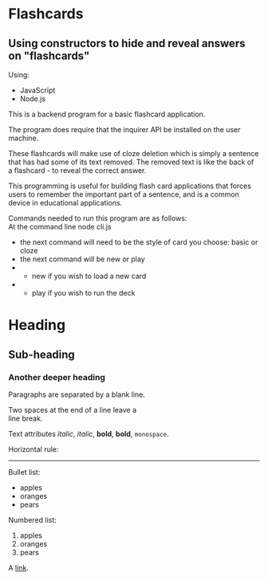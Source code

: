 # Flashcards


##  Using constructors to hide and reveal answers on "flashcards"

Using:
* JavaScript
* Node.js


This is a backend program for a basic flashcard application.

The program does require that the inquirer API be installed on the user machine.

These flashcards will make use of cloze deletion which is simply a sentence that has had some of its text removed.  The removed text is like the back of a flashcard - to reveal the correct answer.

This programming is useful for building flash card applications that forces users to remember the important part of a sentence, and is a common device in educational applications.


Commands needed to run this program are as follows:  
At the command line node cli.js  
* the next command will need to be the style of card you choose: basic or cloze
* the next command will be new or play
* * new if you wish to load a new card
* * play if you wish to run the deck








# Heading

## Sub-heading

### Another deeper heading

Paragraphs are separated
by a blank line.

Two spaces at the end of a line leave a  
line break.

Text attributes _italic_, *italic*, __bold__, **bold**, `monospace`.

Horizontal rule:

---

Bullet list:

  * apples
  * oranges
  * pears

Numbered list:

  1. apples
  2. oranges
  3. pears

A [link](http://example.com).
